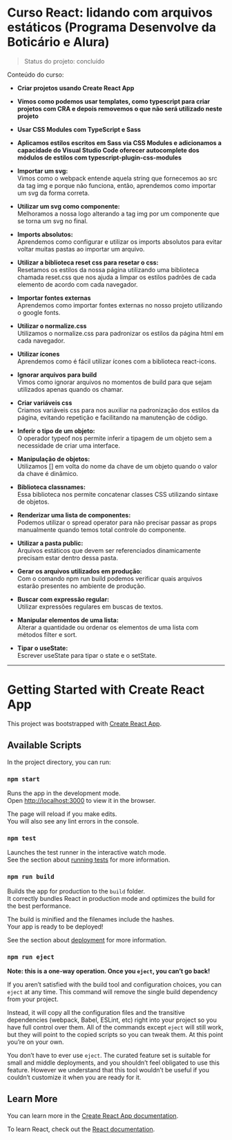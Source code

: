 # Curso React: lidando com arquivos estáticos (Programa Desenvolve da Boticário e Alura)

> Status do projeto: concluído

Conteúdo do curso:

* **Criar projetos usando Create React App** <br> 

* **Vimos como podemos usar templates, como typescript para criar projetos com CRA e depois removemos o que não será utilizado neste projeto** <br>

* **Usar CSS Modules com TypeScript e Sass** <br>

* **Aplicamos estilos escritos em Sass via CSS Modules e adicionamos a capacidade do Visual Studio Code oferecer autocomplete dos módulos de estilos com typescript-plugin-css-modules** <br>

* **Importar um svg:** <br>
Vimos como o webpack entende aquela string que fornecemos ao src da tag img e porque não funciona, então, aprendemos como importar um svg da forma correta.

* **Utilizar um svg como componente:** <br>
Melhoramos a nossa logo alterando a tag img por um componente que se torna um svg no final.

* **Imports absolutos:** <br>
Aprendemos como configurar e utilizar os imports absolutos para evitar voltar muitas pastas ao importar um arquivo.

* **Utilizar a biblioteca reset css para resetar o css:** <br>
Resetamos os estilos da nossa página utilizando uma biblioteca chamada reset.css que nos ajuda a limpar os estilos padrões de cada elemento de acordo com cada navegador.

* **Importar fontes externas** <br>
Aprendemos como importar fontes externas no nosso projeto utilizando o google fonts.

* **Utilizar o normalize.css** <br>
Utilizamos o normalize.css para padronizar os estilos da página html em cada navegador.

* **Utilizar ícones** <br>
Aprendemos como é fácil utilizar ícones com a biblioteca react-icons.

* **Ignorar arquivos para build** <br>
Vimos como ignorar arquivos no momentos de build para que sejam utilizados apenas quando os chamar.

* **Criar variáveis css** <br>
Criamos variáveis css para nos auxiliar na padronização dos estilos da página, evitando repetição e facilitando na manutenção de código.

* **Inferir o tipo de um objeto:** <br>
O operador typeof nos permite inferir a tipagem de um objeto sem a necessidade de criar uma interface.

* **Manipulação de objetos:** <br>
Utilizamos [] em volta do nome da chave de um objeto quando o valor da chave é dinâmico.

* **Biblioteca classnames:** <br>
Essa biblioteca nos permite concatenar classes CSS utilizando sintaxe de objetos.

* **Renderizar uma lista de componentes:** <br>
Podemos utilizar o spread operator para não precisar passar as props manualmente quando temos total controle do componente.

* **Utilizar a pasta public:** <br>
Arquivos estáticos que devem ser referenciados dinamicamente precisam estar dentro dessa pasta.

* **Gerar os arquivos utilizados em produção:** <br>
Com o comando npm run build podemos verificar quais arquivos estarão presentes no ambiente de produção.

* **Buscar com expressão regular:** <br>
Utilizar expressões regulares em buscas de textos.

* **Manipular elementos de uma lista:** <br>
Alterar a quantidade ou ordenar os elementos de uma lista com métodos filter e sort.

* **Tipar o useState:** <br>
Escrever useState<Tipo> para tipar o state e o setState.

-----

# Getting Started with Create React App

This project was bootstrapped with [Create React App](https://github.com/facebook/create-react-app).

## Available Scripts

In the project directory, you can run:

### `npm start`

Runs the app in the development mode.\
Open [http://localhost:3000](http://localhost:3000) to view it in the browser.

The page will reload if you make edits.\
You will also see any lint errors in the console.

### `npm test`

Launches the test runner in the interactive watch mode.\
See the section about [running tests](https://facebook.github.io/create-react-app/docs/running-tests) for more information.

### `npm run build`

Builds the app for production to the `build` folder.\
It correctly bundles React in production mode and optimizes the build for the best performance.

The build is minified and the filenames include the hashes.\
Your app is ready to be deployed!

See the section about [deployment](https://facebook.github.io/create-react-app/docs/deployment) for more information.

### `npm run eject`

**Note: this is a one-way operation. Once you `eject`, you can’t go back!**

If you aren’t satisfied with the build tool and configuration choices, you can `eject` at any time. This command will remove the single build dependency from your project.

Instead, it will copy all the configuration files and the transitive dependencies (webpack, Babel, ESLint, etc) right into your project so you have full control over them. All of the commands except `eject` will still work, but they will point to the copied scripts so you can tweak them. At this point you’re on your own.

You don’t have to ever use `eject`. The curated feature set is suitable for small and middle deployments, and you shouldn’t feel obligated to use this feature. However we understand that this tool wouldn’t be useful if you couldn’t customize it when you are ready for it.

## Learn More

You can learn more in the [Create React App documentation](https://facebook.github.io/create-react-app/docs/getting-started).

To learn React, check out the [React documentation](https://reactjs.org/).
